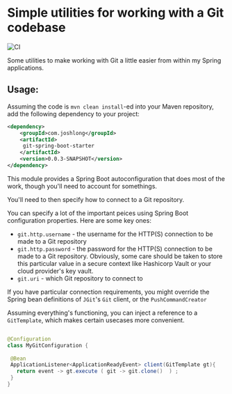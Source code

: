 # Simple utilities for working with a Git codebase 

![CI](https://github.com/joshlong/git-spring-boot-starter/workflows/CI/badge.svg)

Some utilities to make working with Git a little easier from within my Spring applications.


## Usage: 

Assuming the code is `mvn clean install`-ed into your Maven repository, add the following dependency to your project: 

```xml
<dependency>
    <groupId>com.joshlong</groupId>
    <artifactId>
     git-spring-boot-starter
    </artifactId>
    <version>0.0.3-SNAPSHOT</version>
</dependency>
```



This module provides a Spring Boot autoconfiguration that does most of the work, though you'll need to account for somethings. 

You'll need to then specify how to connect to a Git repository. 

You can specify a lot of the important peices using Spring Boot configuration properties. Here are some key ones: 

-  `git.http.username` - the username for the HTTP(S) connection to be made to a Git repository 
-  `git.http.password` - the password for the HTTP(S) connection to be made to a Git repository. Obviously, some care should be taken to store this particular value in a secure context like Hashicorp Vault or your cloud provider's key vault. 
- `git.uri` - which Git repository to connect to 

If you have particular connection requirements, you might override the Spring bean definitions of `JGit`'s `Git` client, or the `PushCommandCreator` 

Assuming everything's functioning, you can inject a reference to a `GitTemplate`, which makes certain usecases more convenient. 

```java

@Configuration 
class MyGitConfiguration {
 
 @Bean 
 ApplicationListener<ApplicationReadyEvent> client(GitTemplate gt){ 
   return event -> gt.execute ( git -> git.clone()  ) ;
 }
}
```



